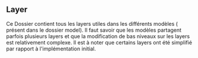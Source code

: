 ## Layer
Ce Dossier contient tous les layers utiles dans les différents modèles ( présent dans le dossier model).
Il faut savoir que les modèles partagent parfois plusieurs layers et que la modification de bas niveaux sur les layers est relativement complexe.
Il est à noter que certains layers ont été simplifié par rapport à l'implémentation initial.